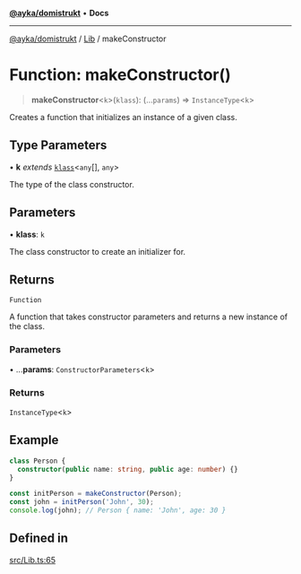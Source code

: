 [**@ayka/domistrukt**](../../../README.md) • **Docs**

***

[@ayka/domistrukt](../../../globals.md) / [Lib](../README.md) / makeConstructor

# Function: makeConstructor()

> **makeConstructor**\<`k`\>(`klass`): (...`params`) => `InstanceType`\<`k`\>

Creates a function that initializes an instance of a given class.

## Type Parameters

• **k** *extends* [`klass`](../../Types/type-aliases/klass.md)\<`any`[], `any`\>

The type of the class constructor.

## Parameters

• **klass**: `k`

The class constructor to create an initializer for.

## Returns

`Function`

A function that takes constructor parameters and returns a new instance of the class.

### Parameters

• ...**params**: `ConstructorParameters`\<`k`\>

### Returns

`InstanceType`\<`k`\>

## Example

```ts
class Person {
  constructor(public name: string, public age: number) {}
}

const initPerson = makeConstructor(Person);
const john = initPerson('John', 30);
console.log(john); // Person { name: 'John', age: 30 }
```

## Defined in

[src/Lib.ts:65](https://github.com/AndreyMork/domistrukt/blob/afa9cf17027abfba6baa33ec45e8c09e6e425aa7/src/Lib.ts#L65)
